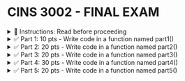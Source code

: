 #  CINS 3002 - FINAL EXAM

<details>
  <summary>
    🚩 Instructions: Read before proceeding
  </summary>

  1. All functions will be defined in functions.py
  2. All classes will be defined in classes.py
  3. All function calls will be made from main()
  4. All exceptions must be handled
  5. Import whatever packages you need
  6. You must do all type conversions as necessary
  7. Files you will need
     - [movies.txt](https://github.com/suchialex/CINS3002-Final/blob/main/movies.txt)
     - [movies.pkl](https://github.com/suchialex/CINS3002-Final/blob/main/movies.pkl)
     - [part4 - inheritance diagram](https://github.com/suchialex/CINS3002-Final/blob/main/Part%204%20-%20Inheritance%20Diagram.pdf)
     - [pretty_print](https://github.com/suchialex/pretty-print/blob/main/suchi_pretty_print.py)
     
</details>


<details>
  <summary>
    ✅ Part 1: 10 pts - Write code in a function named part1()
  </summary>
  
  - Write a while loop that will generate random integer between 4 and 10 until the user presses 0 (zero)
</details>


<details>
  <summary>
    ✅ Part 2: 20 pts - Write code in a function named part2()
  </summary>

  - The file movies.txt has data in the format movie id, movie name, movie year and movie rating separated by `;`
  - read movies.txt into a multidimensional list
  - ask user to provide movie name
  - look for the movie name in the multidimensional list (use case-insensitive comparision)
  - if found,
    - ask user to enter rating (rating must be float value between 2 and 10)
    - change the rating for that movie to the user entered value
  - else, print movie not found
  - write the updated list to a new file named movies2.txt in the same `;` delimited format
  - Handle any and all exceptions
</details>


<details>
  <summary>
    ✅ Part 3: 20 pts - Write code in a function named part3()
  </summary>

  Dictionary Structure: movies.pkl stores a nested dictionary  
  - the keys of this dictionary are movie IDs in `string` format
  - the value is a dictionary as follows
    - `name` -> movie_name (string)
    - `year` -> movie_year (string)
    - `rating` -> movie_rating (string)
    - `cast` -> the cast of the movie (set) 

<details>
  <summary>
    Operations
  </summary>

  1. Unpickle the movies.pkl file which has a dictionary
  2. For the movie Shawshank Redemption, add a new key/value pair, key is `cast` and value is a set with two elements `Morgan Freeman` and `Tim Robbins`
  3. Change Forrest Gump year to 1994 (make sure you conform to the existing datatypes) and add actor Gary Sinise to the cast (make sure you don't erase any existing cast)
  4. Change all movie ratings' datatypes (if available) to floats
  5. Ask the user to input a movie name, if found (case-insensitive search), ask the user to enter one cast and add the new cast to the movie, without erasing any previous cast. The new cast name must have first letter of each word capitalized.
  6. Pickle the modified dictionary to `movies2.pkl`
</details>
  
</details>


<details>
  <summary>
    ✅ Part 4: 30 pts - Write code in a function named part4()
  </summary>

- In `classes.py`, create three classes using the diagram provided in part4 - inheritance diagram 

- In `functions.py` in part4() function body
  1.	Create new pilot object, and name it pilot1
  2.	Create four variables id = `3045`, name = `Harry Wilks`, cert_level = `AUD-L1`, salary = `75000` (Choose your data types)
  3.	Pass arguments id, name, salary, cert_level when you create the object pilot1
  4.	Change pilot1’s salary to 85000
  5.	Get pilot1’s cert_level and print it
  6.	Print all the details of pilot1  
  
  7.	Create new mechanic object, name it mechanic1 using id = `3980`, name = `Ian West`, salary = `55000`, specialization = `aerofoil`
  8.	Change mechanic1’s specialization to `wing engineering`
  9.	Get mechanic1’s name and print it
  10.	Print all the details of mechanic1

</details>


<details>
  <summary>
    ✅ Part 5: 20 pts - Write code in a function named part5()
  </summary>

- Connect to the database movies.db
- Write a CREATE statement that creates a table named movies with 4 columns (you may choose the names for the columns)
  - id is an integer and a primary key
  - name is string
  - year is integer
  - rating is float
- it should not raise any exception
- Open the file movies.txt and read it and insert that data into the table you created using INSERT statements
- Display all the movie data in a nice tabular format sorted by name
- Display the lowest rating
- Display the most recent movie(s) name and rating,sorted by rating in descending order
- Change the rating of the movie, the good, the bad and the ugly to 10
- Change the year of Forrest Gump to 1994
- Delete any movies who have rating lower than 9 and print how many were deleted
- Close the connection

</details>




